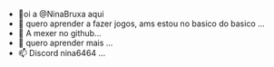 - 👋oi a @NinaBruxa aqui
- 👀 quero aprender a fazer jogos, ams estou no basico do basico ...
- 🌱 A mexer no github...
- 💞️ quero aprender mais ...
- 📫 Discord nina6464 ...

<!---
NinaBruxa/NinaBruxa is a ✨ special ✨ repository because its `README.md` (this file) appears on your GitHub profile.
You can click the Preview link to take a look at your changes.
--->
